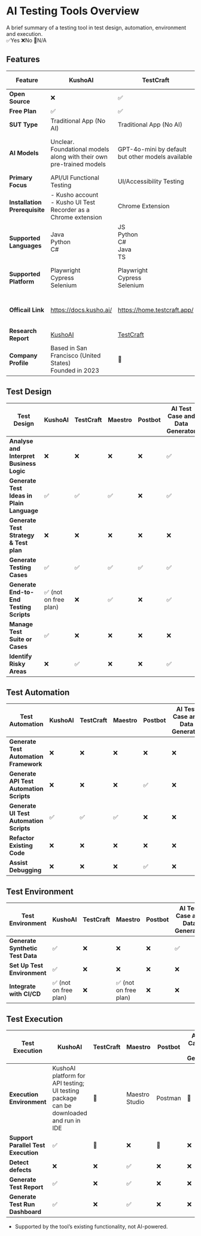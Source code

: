# AI Testing Tools Overview
A brief summary of a testing tool in test design, automation, environment and execution. </br>
✅Yes ❌No 🚫N/A

## Features ##
| Feature                      |KushoAI  |TestCraft  |Maestro |Postbot   |AI Test Case and Data Generator|NVIDIA NeMo Data Designer  |Testim Copilot Coding Assistant  |Playwright Agents| Mabl  |
|------------------------------|---------|-----------|--------|----------|-------------------------------|---------------------------|---------------------------------|-----------------|-------|
|**Open Source**               |❌       |✅        | ✅     | ❌      |✅                            |❌                         |❌                               |✅              |❌     |
|**Free Plan**                 |✅       |✅        | ✅     |✅       |✅ (10 cases per month)       |❌ (free 90 day in prod)   |❌ ( 30-day trial )              |✅              |❌ ( 14-day trial )|  
|**SUT Type**                  |Traditional App (No AI)    | Traditional App (No AI) |  Traditional App (No AI)       |Traditional App (No AI)     |Traditional App (No AI)| AI-based App & Traditional App (No AI) |  Traditional App (No AI)  |Traditional App (No AI)|Traditional App (No AI)|
|**AI Models**                 |Unclear. Foundational models along with their own pre-trained models  |  GPT-4o-mini by default but other models available         | Defaults: gpt-4o for OpenAI, claude-3-5-sonnet-20240620 for Claude        |OpenAI models         |gpt-4.1-mini but can be changed with openAI API key| Configurable - Any model |OpenAI models         |GPT-5 mini - other models available|Gemini, OpenAI, and Claude  |
|**Primary Focus**             |API/UI Functional Testing         |UI/Accessibility Testing         | Mobile/Browser UI        | API Functional and Performance Testing        |Test Case and Data Generator|Synthetic Data Generation  |UI Testing    |Test Case Generator & Automated UI tests|API/UI/Mobile Testing |
|**Installation Prerequisite** |- Kusho account</br> - Kusho UI Test Recorder as a Chrome extension  | Chrome Extension          | Maestro  Studio and an iOS/Android emulator        |Not required as integrated into Postman UI         |Not required|Docker and Docker Compose, NGC API Key, NGC CLI   |-Testim account</br> - Testim Editor as a Chrome or Edge extension |Install definitions to project| Mabl Desktop App |
|**Supported Languages**       | Java</br> Python</br> C#  |  JS</br> Python</br> C#</br> Java</br> TS         |  Actions written in .yaml file       |JavaScript          |Data generator - JSON, CSV, SQL Insert Statements, XML, HTML Table, BDD Gherkin | Python  | JavaScript| Typescript/Javascript| JavaScript |
|**Supported Platform**        |Playwright</br> Cypress</br> Selenium</br>        |  Playwright</br> Cypress</br> Selenium</br>         | Can be used no matter what framework the team uses        |Postman         |🚫|  NeMo Microservices Python SDK  | 🚫 |Playwright| 🚫 |
|**Officail Link**             | https://docs.kusho.ai/       |  https://home.testcraft.app/         |  https://maestro.dev/       |https://www.postman.com/product/postbot/         |https://www.testingtools.ai/free-tools/ai-test-case-generator/|   https://docs.nvidia.com/nemo/microservices/latest/generate-synthetic-data/index.html|  https://help.testim.io/docs/coding-assistant| https://playwright.dev/docs/test-agents | https://help.mabl.com/hc/en-us/articles/26881384186004-How-mabl-enhances-your-testing-with-AI|
|**Research Report**           | [KushoAI](https://github.com/XChenscottlogic/AI-Testing-Experiment/blob/main/KushoAI/README.md)      |  [TestCraft](https://github.com/XChenscottlogic/AI-Testing-Experiment/blob/main/TestCraft/README.md)        | [Maestro](https://github.com/XChenscottlogic/AI-Testing-Experiment/blob/main/Maestro/README.md)         |[Postbot](https://github.com/XChenscottlogic/AI-Testing-Experiment/blob/main/Postbot/README.md)         |[AI Test Case & Data Generator](https://github.com/XChenscottlogic/AI-Testing-Experiment/tree/main/AI%20Test%20Case%20%26%20Data%20Generator)| [NVIDIA NeMo Data Designer](https://github.com/XChenscottlogic/AI-Testing-Experiment/tree/main/NVIDIA%20NeMo%20Data%20Designer)| [Testim Copilot Coding Assistant](https://github.com/XChenscottlogic/AI-Testing-Experiment/blob/main/Testim/README.md) |[Playwright Agents](https://github.com/XChenscottlogic/AI-Testing-Experiment/blob/main/playwright-agents/README.md) |[Mabl](https://github.com/XChenscottlogic/AI-Testing-Experiment/blob/Xin-branch/Mabl/README.md)|
|**Company Profile**           |Based in San Francisco (United States)</br> Founded in 2023       |    🚫       | 🚫        |Developed by Postman in 2023         |🚫| Formerly Gretel, acquired by Nvidia in 2025.  |Based in San Francisco (United States)</br> Founded in 2014 | Playwright | Based in Boston (United States)</br> Founded in 2016| 

## 	Test Design ##
| Test Design                               | KushoAI | TestCraft | Maestro    | Postbot |AI Test Case and Data Generator|NVIDIA NeMo Data Designer  |Testim Copilot Coding Assistant  | Playwright |Mabl  |
|-------------------------------------------|---------|-----------|------------|---------|-------------------------------|---------------------------|---------------------------------|------------|------|
|**Analyse and Interpret Business Logic**   |❌       |❌        | ❌        |❌       |✅                             |❌                        |❌                               |✅         |❌    |
|**Generate Test Ideas in Plain Language**  |✅       |✅        | ✅        |❌       |✅                             |❌                        |❌                               |✅         |✅    |
|**Generate Test Strategy & Test plan**     |❌       |❌        | ❌        |❌       |❌                             |❌                        |✅*                              |✅         |✅*   |
|**Generate Testing Cases**                 |✅       |✅        | ✅        |✅       |✅                             |❌                        |✅                               |✅         |✅    |
|**Generate End-to-End Testing Scripts**    |✅ (not on free plan)      |❌        | ✅        |❌       |✅           |❌                        |✅*                              |✅         |✅    |
|**Manage Test Suite or Cases**             |✅       |❌        | ❌        |❌       |❌                             |❌                        |✅*                              |✅         |✅*   |
|**Identify Risky Areas**                   |❌       |✅        | ❌        |❌       |✅                             |❌                        |❌                               |✅         |❌    |

## 	Test Automation ##
| Test Automation                           | KushoAI | TestCraft | Maestro | Postbot |AI Test Case and Data Generator|NVIDIA NeMo Data Designer  |Testim Copilot Coding Assistant  |Playwright|Mabl  |
|-------------------------------------------|---------|-----------|---------|---------|-------------------------------|---------------------------|---------------------------------|----------|------|
|**Generate Test Automation Framework**     |❌      |❌         |❌       |❌      |❌                            |❌                         |❌                               |✅       |❌    |
|**Generate API Test Automation Scripts**   |❌      |❌         | ❌      |✅      |❌                            |❌                         |❌                               |✅       |✅    |
|**Generate UI Test Automation Scripts**    |✅      |✅         | ✅      |❌      |❌                            |❌                         |✅                               |✅       |✅    |
|**Refactor Existing Code**                 |❌      |❌         | ❌      |❌      |❌                            |❌                         |❌                               |✅       |✅    |
|**Assist Debugging**                       |❌      |❌         | ❌      |✅      |❌                            |❌                         |✅                               |✅       |✅    |    

## 	Test Environment ##
| Test Environment                          | KushoAI | TestCraft | Maestro | Postbot |AI Test Case and Data Generator|NVIDIA NeMo Data Designer|Testim Copilot Coding Assistant      |Playwright|Mabl  |
|-------------------------------------------|---------|-----------|---------|---------|-------------------------------|-------------------------|-------------------------------------|---------|-------|
|**Generate Synthetic Test Data**           |✅       |❌        |❌       |❌      |✅                             |✅                      |✅*                                  |✅      |❌     |
|**Set Up Test Environment**                |✅       |❌        |❌       |❌      |❌                             |❌                      |✅*                                  |✅      |❌     |
|**Integrate with CI/CD**                   |✅ (not on free plan) |❌     |✅ (not on free plan)|❌      |❌       |❌                      |✅*                                  |✅      |✅*    |

## 	Test Execution ##
| Test Execution                            | KushoAI | TestCraft | Maestro | Postbot |AI Test Case and Data Generator|NVIDIA NeMo Data Designer  |Testim Copilot Coding Assistant      |Playwright|Mabl  |
|-------------------------------------------|---------|-----------|---------|---------|-------------------------------|---------------------------|-------------------------------------|-----------|-----|
|**Execution Environment**                  |KushoAI platform for API testing;</br> UI testing package can be downloaded and run in IDE | 🚫  |  Maestro Studio  |Postman |🚫 | IDE   |Testim Interface |Visual Studio Code - Insiders| Mabl Desktop App     |
|**Support Parallel Test Execution**        |✅      |🚫         |❌       |🚫      |❌                             |🚫                        |✅*                                  |✅       |❌    |
|**Detect defects**                         |❌      |❌         |✅       |❌      |❌                             |❌                        |✅*                                  |✅       |❌    |
|**Generate Test Report**                   |✅      |❌         |✅       |❌      |❌                             |❌                        |✅*                                  |✅       |✅*   |
|**Generate Test Run Dashboard**            |✅      |❌         |✅       |❌      |❌                             |❌                        |✅*                                  |✅       |✅*   |
  
* Supported by the tool’s existing functionality, not AI-powered.
